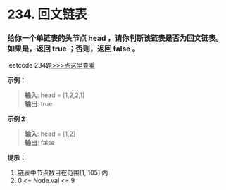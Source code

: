 # 234. 回文链表
### 给你一个单链表的头节点 head ，请你判断该链表是否为回文链表。如果是，返回 true ；否则，返回 false 。
leetcode 234题[>>>点这里查看](https://leetcode.cn/problems/palindrome-linked-list/)

**示例：**
> **输入**: head = [1,2,2,1]           
> **输出**: true            

**示例 2:**
> **输入**: head = [1,2]       
> **输出**: false       

**提示：**
1. 链表中节点数目在范围[1, 105] 内
2. 0 <= Node.val <= 9